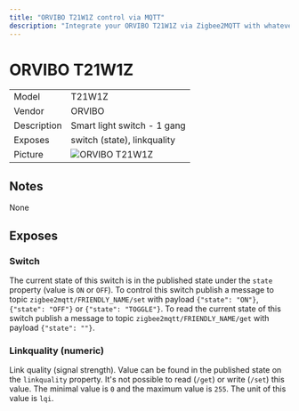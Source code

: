 ```yaml
---
title: "ORVIBO T21W1Z control via MQTT"
description: "Integrate your ORVIBO T21W1Z via Zigbee2MQTT with whatever smart home infrastructure you are using without the vendors bridge or gateway."
---
```


<!-- !!!! -->
<!-- ATTENTION: This file is auto-generated through docgen! -->
<!-- You can only edit the "## Notes"-Section. -->
<!-- !!!! -->

# ORVIBO T21W1Z

|     |     |
|-----|-----|
| Model | T21W1Z  |
| Vendor  | ORVIBO  |
| Description | Smart light switch - 1 gang |
| Exposes | switch (state), linkquality |
| Picture | ![ORVIBO T21W1Z](https://psi-4ward.github.io/zigbee2mqtt.io/images/devices/T21W1Z.jpg) |


## Notes

None



## Exposes

### Switch 
The current state of this switch is in the published state under the `state` property (value is `ON` or `OFF`).
To control this switch publish a message to topic `zigbee2mqtt/FRIENDLY_NAME/set` with payload `{"state": "ON"}`, `{"state": "OFF"}` or `{"state": "TOGGLE"}`.
To read the current state of this switch publish a message to topic `zigbee2mqtt/FRIENDLY_NAME/get` with payload `{"state": ""}`.

### Linkquality (numeric)
Link quality (signal strength).
Value can be found in the published state on the `linkquality` property.
It's not possible to read (`/get`) or write (`/set`) this value.
The minimal value is `0` and the maximum value is `255`.
The unit of this value is `lqi`.

